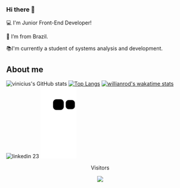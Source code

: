 ### Hi there 👋

<!--
**0almeida/0almeida** is a ✨ _special_ ✨ repository because its `README.md` (this file) appears on your GitHub profile.

Here are some ideas to get you started:

- 🔭 I’m currently working on ...
- 🌱 I’m currently learning ...
- 👯 I’m looking to collaborate on ...
- 🤔 I’m looking for help with ...
- 💬 Ask me about ...
- 📫 How to reach me: ...
- 😄 Pronouns: ...
- ⚡ Fun fact: ...
-->
:computer: I'm Junior Front-End Developer!

:house_with_garden: I’m from Brazil.

:books:I'm currently a student of systems analysis and development.

## About me
![vinicius's GitHub stats](https://github-readme-stats.vercel.app/api?username=0almeida&show_icons=true&theme=midnight-purple)
[![Top Langs](https://github-readme-stats.vercel.app/api/top-langs/?username=0almeida&layout=compact&theme=midnight-purple)](https://github.com/0almeida/github-readme-stats)
[![willianrod's wakatime stats](https://github-readme-stats.vercel.app/api/wakatime?username=willianrod&theme=midnight-purple)](https://github.com/0almeida/github-readme-stats)
![linkedin 23](https://user-images.githubusercontent.com/73404432/144768629-b1d00ca9-c9cc-4c22-b7a3-885cf9b87a99.png)
  ![Snake animation](https://github.com/0almeida/0almeida/blob/output/github-contribution-grid-snake.svg)
<p align="center"> Visitors</p>
<p align="center">   <img alingn="center" src="https://profile-counter.glitch.me/0almeida/count.svg" /></p>

